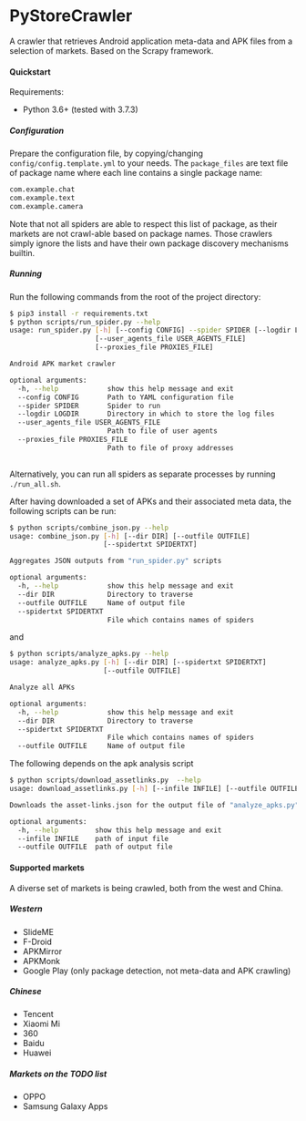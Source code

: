 # PyStoreCrawler
A crawler that retrieves Android application meta-data and APK files from a selection of markets.
Based on the Scrapy framework.

#### Quickstart
Requirements:
- Python 3.6+ (tested with 3.7.3)

##### Configuration
Prepare the configuration file, by copying/changing `config/config.template.yml` to your needs.
The `package_files` are text file of package name where each line contains a single package name:
```bash
com.example.chat
com.example.text
com.example.camera
```
Note that not all spiders are able to respect this list of package, as their markets are not crawl-able based on package names.
Those crawlers simply ignore the lists and have their own package discovery mechanisms builtin.       

##### Running
Run the following commands from the root of the project directory:
```bash
$ pip3 install -r requirements.txt
$ python scripts/run_spider.py --help
usage: run_spider.py [-h] [--config CONFIG] --spider SPIDER [--logdir LOGDIR]
                     [--user_agents_file USER_AGENTS_FILE]
                     [--proxies_file PROXIES_FILE]

Android APK market crawler

optional arguments:
  -h, --help            show this help message and exit
  --config CONFIG       Path to YAML configuration file
  --spider SPIDER       Spider to run
  --logdir LOGDIR       Directory in which to store the log files
  --user_agents_file USER_AGENTS_FILE
                        Path to file of user agents
  --proxies_file PROXIES_FILE
                        Path to file of proxy addresses
  
```
Alternatively, you can run all spiders as separate processes by running `./run_all.sh`.

After having downloaded a set of APKs and their associated meta data, the following scripts can be run:
```bash
$ python scripts/combine_json.py --help
usage: combine_json.py [-h] [--dir DIR] [--outfile OUTFILE]
                       [--spidertxt SPIDERTXT]

Aggregates JSON outputs from "run_spider.py" scripts

optional arguments:
  -h, --help            show this help message and exit
  --dir DIR             Directory to traverse
  --outfile OUTFILE     Name of output file
  --spidertxt SPIDERTXT
                        File which contains names of spiders
```
and 
```bash
$ python scripts/analyze_apks.py --help
usage: analyze_apks.py [-h] [--dir DIR] [--spidertxt SPIDERTXT]
                       [--outfile OUTFILE]

Analyze all APKs

optional arguments:
  -h, --help            show this help message and exit
  --dir DIR             Directory to traverse
  --spidertxt SPIDERTXT
                        File which contains names of spiders
  --outfile OUTFILE     Name of output file
```
The following depends on the apk analysis script
```bash
$ python scripts/download_assetlinks.py  --help
usage: download_assetlinks.py [-h] [--infile INFILE] [--outfile OUTFILE]

Downloads the asset-links.json for the output file of "analyze_apks.py"

optional arguments:
  -h, --help         show this help message and exit
  --infile INFILE    path of input file
  --outfile OUTFILE  path of output file
```

#### Supported markets
A diverse set of markets is being crawled, both from the west and China. 

##### Western
- SlideME 
- F-Droid
- APKMirror
- APKMonk
- Google Play (only package detection, not meta-data and APK crawling)

##### Chinese
- Tencent
- Xiaomi Mi
- 360
- Baidu
- Huawei  

##### Markets on the TODO list
- OPPO
- Samsung Galaxy Apps
